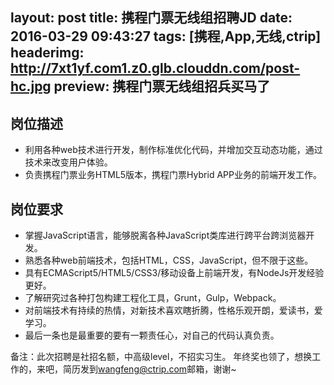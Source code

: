 layout: post
title: 携程门票无线组招聘JD
date: 2016-03-29 09:43:27
tags: [携程,App,无线,ctrip]
headerimg: http://7xt1yf.com1.z0.glb.clouddn.com/post-hc.jpg
preview: 携程门票无线组招兵买马了
---
## 岗位描述
* 利用各种web技术进行开发，制作标准优化代码，并增加交互动态功能，通过技术来改变用户体验。
* 负责携程门票业务HTML5版本，携程门票Hybrid APP业务的前端开发工作。

## 岗位要求
* 掌握JavaScript语言，能够脱离各种JavaScript类库进行跨平台跨浏览器开发。
* 熟悉各种web前端技术，包括HTML，CSS，JavaScript，但不限于这些。
* 具有ECMAScript5/HTML5/CSS3/移动设备上前端开发，有NodeJs开发经验更好。
* 了解研究过各种打包构建工程化工具，Grunt，Gulp，Webpack。
* 对前端技术有持续的热情，对新技术喜欢瞎折腾，性格乐观开朗，爱读书，爱学习。
* 最后一条也是最重要的要有一颗责任心，对自己的代码认真负责。

备注：此次招聘是社招名额，中高级level，不招实习生。
年终奖也领了，想换工作的，来吧，简历发到<wangfeng@ctrip.com>邮箱，谢谢~
